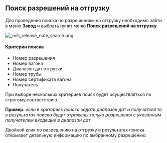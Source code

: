 ﻿
## Поиск разрешений на отгрузку
Для проведения поиска по разрешениям на отгрузку необходимо зайти в меню **Завод** и выбрать пункт меню **Поиск разрешений на отгрузку**

![_mill_release_note_search.png](./images/_mill_release_note_search.png "")

#### Критерии поиска
* Номер разрешения
* Номер вагона
* Диапазон дат отгрузки
* Номер трубы
* Номер сертификата вагона
* Получатель

При выборе нескольких критериев поиск будет осуществляться по строгому соответствию.

**Пример**: *если в критериях поиска задать диапазон дат и получателя то в результатах поиска будут отражены только разрешения с указанным получателем входящие в диапазон дат*

Двойной клик по разрешению на отгрузку в результатах поиска открывает детальную информацию по выбранному разрешению.

